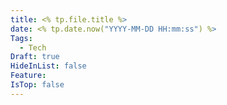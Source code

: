```yaml
---
title: <% tp.file.title %>
date: <% tp.date.now("YYYY-MM-DD HH:mm:ss") %>
Tags:
  - Tech
Draft: true
HideInList: false
Feature: 
IsTop: false
---
```









<!--more-->